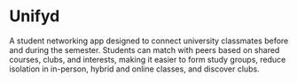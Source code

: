 # Unifyd
A student networking app designed to connect university classmates before and during the semester. Students can match with peers based on shared courses, clubs, and interests, making it easier to form study groups, reduce isolation in in-person, hybrid and online classes, and discover clubs.
